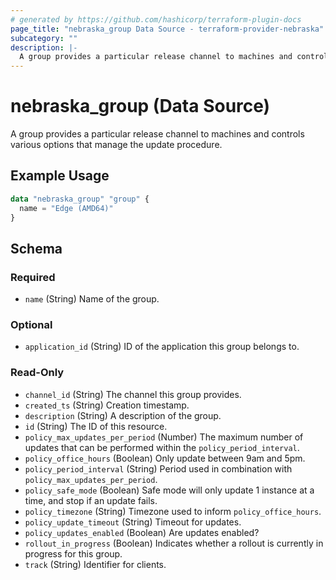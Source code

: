 ```yaml
---
# generated by https://github.com/hashicorp/terraform-plugin-docs
page_title: "nebraska_group Data Source - terraform-provider-nebraska"
subcategory: ""
description: |-
  A group provides a particular release channel to machines and controls various options that manage the update procedure.
---
```


# nebraska_group (Data Source)

A group provides a particular release channel to machines and controls various options that manage the update procedure.

## Example Usage

```terraform
data "nebraska_group" "group" {
  name = "Edge (AMD64)"
}
```

<!-- schema generated by tfplugindocs -->
## Schema

### Required

- `name` (String) Name of the group.

### Optional

- `application_id` (String) ID of the application this group belongs to.

### Read-Only

- `channel_id` (String) The channel this group provides.
- `created_ts` (String) Creation timestamp.
- `description` (String) A description of the group.
- `id` (String) The ID of this resource.
- `policy_max_updates_per_period` (Number) The maximum number of updates that can be performed within the `policy_period_interval`.
- `policy_office_hours` (Boolean) Only update between 9am and 5pm.
- `policy_period_interval` (String) Period used in combination with `policy_max_updates_per_period`.
- `policy_safe_mode` (Boolean) Safe mode will only update 1 instance at a time, and stop if an update fails.
- `policy_timezone` (String) Timezone used to inform `policy_office_hours`.
- `policy_update_timeout` (String) Timeout for updates.
- `policy_updates_enabled` (Boolean) Are updates enabled?
- `rollout_in_progress` (Boolean) Indicates whether a rollout is currently in progress for this group.
- `track` (String) Identifier for clients.
